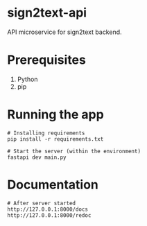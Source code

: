 # sign2text-api
API microservice for sign2text backend.

# Prerequisites
1. Python
2. pip

# Running the app
```
# Installing requirements
pip install -r requirements.txt

# Start the server (within the environment)
fastapi dev main.py
```

# Documentation
```
# After server started
http://127.0.0.1:8000/docs
http://127.0.0.1:8000/redoc
```
